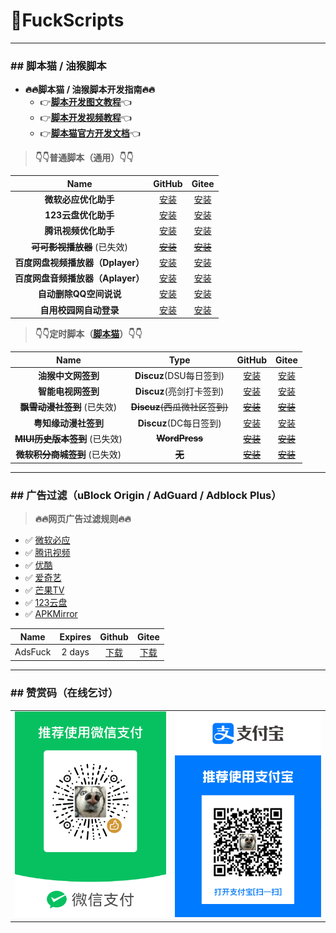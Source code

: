# 🌈FuckScripts

---

### \#\# 脚本猫 / 油猴脚本

+ **🔥🔥脚本猫 / 油猴脚本开发指南🔥🔥**
  + 👉[**脚本开发图文教程**](https://learn.scriptcat.org)👈
  + 👉[**脚本开发视频教程**](https://www.bilibili.com/video/BV1gT4y1N7zy)👈
  + 👉[**脚本猫官方开发文档**](https://docs.scriptcat.org/docs/dev)👈

> **👇👇普通脚本（通用）👇👇**

| Name | GitHub | Gitee |
|:---:|:---:|:---:|
| **微软必应优化助手** | [安装](https://raw.githubusercontent.com/geoisam/FuckScripts/main/微软必应优化助手.user.js) | [安装](https://gitee.com/geoisam/FuckScripts/raw/main/微软必应优化助手.user.js) |
| **123云盘优化助手** | [安装](https://raw.githubusercontent.com/geoisam/FuckScripts/main/123云盘优化助手.user.js) | [安装](https://gitee.com/geoisam/FuckScripts/raw/main/123云盘优化助手.user.js) |
| **腾讯视频优化助手** | [安装](https://raw.githubusercontent.com/geoisam/FuckScripts/main/腾讯视频优化助手.user.js) | [安装](https://gitee.com/geoisam/FuckScripts/raw/main/腾讯视频优化助手.user.js) |
| ~~**可可影视播放器**~~ (已失效) | [~~安装~~](https://raw.githubusercontent.com/geoisam/FuckScripts/main/可可影视播放器.user.js) | [~~安装~~](https://gitee.com/geoisam/FuckScripts/raw/main/可可影视播放器.user.js) |
| **百度网盘视频播放器（Dplayer）** | [安装](https://raw.githubusercontent.com/geoisam/FuckScripts/main/BD网盘视频播放器（改）.user.js) | [安装](https://gitee.com/geoisam/FuckScripts/raw/main/BD网盘视频播放器（改）.user.js) |
| **百度网盘音频播放器（Aplayer）** | [安装](https://raw.githubusercontent.com/geoisam/FuckScripts/main/百度网盘音频播放器（改）.user.js) | [安装](https://gitee.com/geoisam/FuckScripts/raw/main/百度网盘音频播放器（改）.user.js) |
| **自动删除QQ空间说说** | [安装](https://raw.githubusercontent.com/geoisam/FuckScripts/main/自动删除QQ空间说说.user.js) | [安装](https://gitee.com/geoisam/FuckScripts/raw/main/自动删除QQ空间说说.user.js) |
| **自用校园网自动登录** | [安装](https://raw.githubusercontent.com/geoisam/FuckScripts/main/自用校园网自动登录.user.js) | [安装](https://gitee.com/geoisam/FuckScripts/raw/main/自用校园网自动登录.user.js) |

> **👇👇定时脚本（[脚本猫](https://docs.scriptcat.org)）👇👇**

| Name | Type | GitHub | Gitee |
|:---:|:---:|:---:|:---:|
| **油猴中文网签到** | **Discuz**(DSU每日签到) | [安装](https://raw.githubusercontent.com/geoisam/FuckScripts/main/油猴中文网签到.user.js) | [安装](https://gitee.com/geoisam/FuckScripts/raw/main/油猴中文网签到.user.js) |
| **智能电视网签到** | **Discuz**(亮剑打卡签到) | [安装](https://raw.githubusercontent.com/geoisam/FuckScripts/main/智能电视网签到.user.js) | [安装](https://gitee.com/geoisam/FuckScripts/raw/main/智能电视网签到.user.js) |
| ~~**飘雪动漫社签到**~~ (已失效) | ~~**Discuz**(西瓜微社区签到)~~ | ~~[安装](https://raw.githubusercontent.com/geoisam/FuckScripts/main/飘雪动漫社签到.user.js)~~ | ~~[安装](https://gitee.com/geoisam/FuckScripts/raw/main/飘雪动漫社签到.user.js)~~ |
| **粤知缘动漫社签到** | **Discuz**(DC每日签到) | [安装](https://raw.githubusercontent.com/geoisam/FuckScripts/main/粤知缘动漫社签到.user.js) | [安装](https://gitee.com/geoisam/FuckScripts/raw/main/粤知缘动漫社签到.user.js) |
| ~~**MIUI历史版本签到**~~ (已失效) | ~~**WordPress**~~ | ~~[安装](https://raw.githubusercontent.com/geoisam/FuckScripts/main/MIUI历史版本签到.user.js)~~ | ~~[安装](https://gitee.com/geoisam/FuckScripts/raw/main/MIUI历史版本签到.user.js)~~ |
| ~~**微软积分商城签到**~~ (已失效) | ~~**无**~~ | ~~[安装](https://raw.githubusercontent.com/geoisam/FuckScripts/main/微软积分商城签到.user.js)~~ | ~~[安装](https://gitee.com/geoisam/FuckScripts/raw/main/微软积分商城签到.user.js)~~ |

---

### \#\# 广告过滤（uBlock Origin / AdGuard / Adblock Plus）

> **🔥🔥网页广告过滤规则🔥🔥**

- ✅ [微软必应](https://bing.com)
- ✅ [腾讯视频](https://v.qq.com)
- ✅ [优酷](https://youku.com)
- ✅ [爱奇艺](https://iqiyi.com)
- ✅ [芒果TV](https://mgtv.com)
- ✅ [123云盘](https://123pan.com)
- ✅ [APKMirror](https://apkmirror.com)

| Name | Expires | Github | Gitee |
|:---:|:---:|:---:|:---:|
| AdsFuck | 2 days | [下载](https://raw.githubusercontent.com/geoisam/FuckScripts/main/adsfuck.txt) | [下载](https://gitee.com/geoisam/FuckScripts/raw/main/adsfuck.txt) |

---

### \#\# 赞赏码（在线乞讨）

<table>
<tr>
<td><a>
<img src="./images/tenpay.png">
</a></td>
<td><a>
<img src="./images/alipay.png">
</a></td>
</tr>
</table>
